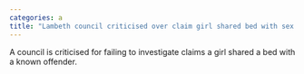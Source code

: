 ```yaml
---
categories: a
title: "Lambeth council criticised over claim girl shared bed with sex offender"
---
```

A council is criticised for failing to investigate claims a girl shared a bed with a known offender.